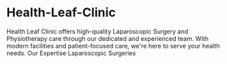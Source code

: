 # Health-Leaf-Clinic
Health Leaf Clinic offers high-quality Laparoscopic Surgery and Physiotherapy care through our dedicated and experienced team. With modern facilities and patient-focused care, we're here to serve your health needs. Our Expertise Laparoscopic Surgeries
